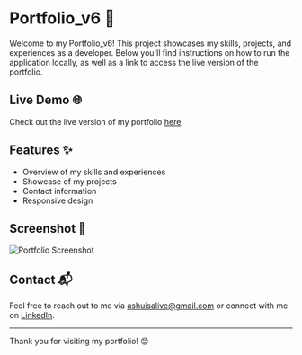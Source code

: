 # Portfolio_v6 🚀

Welcome to my Portfolio_v6! This project showcases my skills, projects, and experiences as a developer. Below you'll find instructions on how to run the application locally, as well as a link to access the live version of the portfolio.

## Live Demo 🌐

Check out the live version of my portfolio [here]().

## Features ✨

- Overview of my skills and experiences
- Showcase of my projects
- Contact information
- Responsive design

## Screenshot 📸

![Portfolio Screenshot]()

## Contact 📬

Feel free to reach out to me via [ashuisalive@gmail.com](mailto:ashuisalive@gmail.com) or connect with me on [LinkedIn](https://www.linkedin.com/in/ashutoshkumar2803/).

---

Thank you for visiting my portfolio! 😊